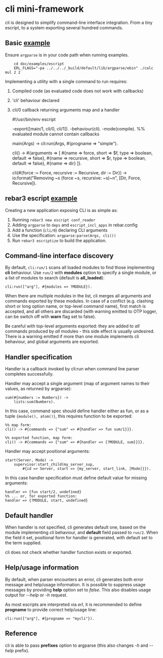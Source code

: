 # cli mini-framework
cli is designed to simplify command-line interface integration. From a tiny escript,
to a system exporting several hundred commands.

## Basic [example](examples/escript/simple)

Ensure `argparse` is in your code path when running examples.
```shell
    cd doc/examples/escript
    ERL_FLAGS="-pa ../../../_build/default/lib/argparse/ebin" ./calc mul 2 2
```

Implementing a utility with a single command to run requires:
1. Compiled code (as evaluated code does not work with callbacks)
2. 'cli' behaviour declared
3. cli/0 callback returning arguments map and a handler


    #!/usr/bin/env escript

    -export([main/1, cli/0, cli/1]).
    -behaviour(cli).
    -mode(compile). %% evaluated module cannot contain callbacks

    main(Args) ->
        cli:run(Args, #{progname => "simple").

    cli() ->
        #{arguments => [
            #{name => force, short => $f, type => boolean, default => false},
            #{name => recursive, short => $r, type => boolean, default => false},
            #{name => dir}
        ]}.

    cli(#{force := Force, recursive := Recursive, dir := Dir}) ->
        io:format("Removing ~s (force ~s, recursive: ~s)~n",
            [Dir, Force, Recursive]).

## rebar3 escript [example](examples/conf_reader)
Creating a new application exposing CLI is as simple as:
1. Running `rebar3 new escript conf_reader`
2. Adding `argparse` to `deps` and `escript_incl_apps` in rebar.config
3. Add a function (`cli/0`) declaring CLI arguments
4. Use the specification: `argparse:parse(Args, cli())`
5. Run `rebar3 escriptize` to build the application.

## Command-line interface discovery

By default, ```cli:run/1``` scans all loaded modules to find those implementing
**cli** behaviour.
Use ```run/2``` with **modules** option to specify a single module, or a
list of modules to search (default is **all_loaded**):

    cli:run(["arg"], #{modules => ?MODULE}).

When there are multiple modules in the list, cli merges all arguments and
commands exported by these modules. In case of a conflict (e.g. clashing
short or long option name, or top-level command name), first match is
accepted, and all others are discarded (with warning emitted to OTP logger,
can be switch off with **warn** flag set to false).

Be careful with top-level arguments exported: they are added to
*all* commands produced by *all* modules - this side effect is usually
undesired. There is a warning emitted if more than one module implements
cli behaviour, and global arguments are exported.


## Handler specification

Handler is a callback invoked by cli:run when command line parser completes successfully.

Handler may accept a single argument (map of argument names to their values, as returned
by argparse):

    sum(#{numbers := Numbers}) ->
        lists:sum(Numbers).

In this case, command spec should define handler either as fun, or as a tuple
```{module(), atom()}```, this requires function to be exported:

    %% map form:
    cli() -> #{commands => {"sum" => #{handler => fun sum/1}}}.

    %% exported function, map form:
    cli() -> #{commands => {"sum" => #{handler => {?MODULE, sum}}}}.

Handler may accept positional arguments:

    start(Server, Mode) ->
        supervisor:start_child(my_server_sup,
            #{id => Server, start => {my_server, start_link, [Mode]}}).

In this case handler specification must define default value for missing arguments:

    handler => {fun start/2, undefined}
    %% ... or, for exported function:
    handler => {?MODULE, start, undefined}

## Default handler

When handler is not specified, cli generates default one, based on the module
implementing cli behaviour, and **default** field passed to ```run/2```. When
the field it set, positional form for handler is generated, with default set to
the term supplied.

cli does not check whether handler function exists or exported.

## Help/usage information

By default, when parser encounters an error, cli generates both error message and help/usage
information. It is possible to suppress usage messages by providing **help** option
set to *false*. This also disables usage output for *--help* or *-h* request.


As most escripts are interpreted via *erl*, it is recommended to define **progname**
to provide correct help/usage line:

    cli:run(["arg"], #{progname => "mycli"}).

## Reference

cli is able to pass **prefixes** option to argparse (this also changes *-h* and *--help*
prefix).